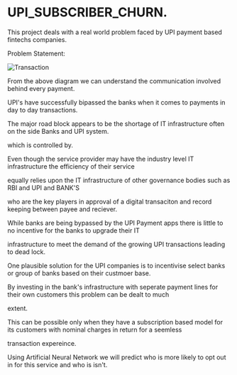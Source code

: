 # UPI_SUBSCRIBER_CHURN.
 
This project deals with a real world problem faced by UPI payment based fintechs companies.

Problem Statement:

![Transaction](https://github.com/iwineye/UPI_SUBSCRIBER_CHURN/assets/96835772/80a27815-6ade-48e7-8097-71e05c89108e)

From the above diagram we can understand the communication involved behind every payment.

UPI's have successfully bipassed the banks when it comes to payments in day to day transactions.

The major road block appears to be the shortage of IT infrastructure often on the side Banks and UPI system.

which is controlled by.

Even though the service provider may have the industry level IT infrastructure the efficiency of their service 

equally relies upon the IT infrastructure of other governance bodies such as RBI and UPI and BANK'S 

who are the key players in approval of a digital transaciton and record keeping between payee and reciever.

While banks are being bypassed by the UPI Payment apps there is little to no incentive for the banks to upgrade their IT 

infrastructure to meet the demand of the growing UPI transactions leading to dead lock.

One plausible solution for the UPI companies is to incentivise select banks or group of banks based on their custmoer base.

By investing in the bank's infrastructure with seperate payment lines for their own customers this problem can be dealt to much 

extent.

This can be possible only when they have a subscription based model for its customers with nominal charges in return for a seemless 

transaction expereince. 


Using Artificial Neural Network we will predict who is more likely to opt out in for this service and who is isn't. 
